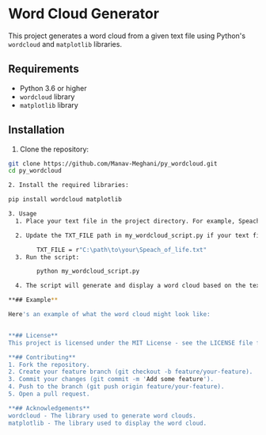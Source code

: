 # Word Cloud Generator

This project generates a word cloud from a given text file using Python's `wordcloud` and `matplotlib` libraries.

## Requirements

- Python 3.6 or higher
- `wordcloud` library
- `matplotlib` library

## Installation

1. Clone the repository:

```sh
git clone https://github.com/Manav-Meghani/py_wordcloud.git
cd py_wordcloud

2. Install the required libraries:

pip install wordcloud matplotlib

3. Usage
  1. Place your text file in the project directory. For example, Speach_of_life.txt.

  2. Update the TXT_FILE path in my_wordcloud_script.py if your text file is named differently or located elsewhere:

        TXT_FILE = r"C:\path\to\your\Speach_of_life.txt"
  3. Run the script:

        python my_wordcloud_script.py

  4. The script will generate and display a word cloud based on the text file.

**## Example**

Here's an example of what the word cloud might look like:


**## License**
This project is licensed under the MIT License - see the LICENSE file for details.

**## Contributing**
1. Fork the repository.
2. Create your feature branch (git checkout -b feature/your-feature).
3. Commit your changes (git commit -m 'Add some feature').
4. Push to the branch (git push origin feature/your-feature).
5. Open a pull request.

**## Acknowledgements**
wordcloud - The library used to generate word clouds.
matplotlib - The library used to display the word cloud.
